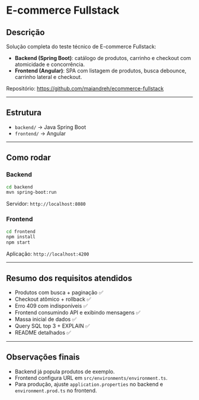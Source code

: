 # E-commerce Fullstack

## Descrição
Solução completa do teste técnico de E-commerce Fullstack:
- **Backend (Spring Boot)**: catálogo de produtos, carrinho e checkout com atomicidade e concorrência.
- **Frontend (Angular)**: SPA com listagem de produtos, busca debounce, carrinho lateral e checkout.

Repositório: https://github.com/maiandreh/ecommerce-fullstack

---

## Estrutura
- `backend/` → Java Spring Boot
- `frontend/` → Angular

---

## Como rodar

### Backend
```bash
cd backend
mvn spring-boot:run
```
Servidor: `http://localhost:8080`

### Frontend
```bash
cd frontend
npm install
npm start
```
Aplicação: `http://localhost:4200`

---

## Resumo dos requisitos atendidos
- Produtos com busca + paginação ✅  
- Checkout atômico + rollback ✅  
- Erro 409 com indisponíveis ✅  
- Frontend consumindo API e exibindo mensagens ✅  
- Massa inicial de dados ✅  
- Query SQL top 3 + EXPLAIN ✅  
- README detalhados ✅  

---

## Observações finais
- Backend já popula produtos de exemplo.  
- Frontend configura URL em `src/environments/environment.ts`.  
- Para produção, ajuste `application.properties` no backend e `environment.prod.ts` no frontend.  
